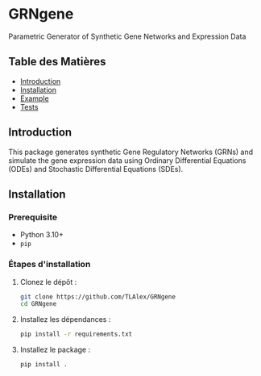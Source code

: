 # GRNgene

Parametric Generator of Synthetic Gene Networks and Expression Data

## Table des Matières

- [Introduction](#introduction)
- [Installation](#installation)
- [Example](#utilisation)
- [Tests](#tests)

## Introduction

This package generates synthetic Gene Regulatory Networks (GRNs) and simulate the gene expression data using Ordinary Differential Equations (ODEs) and Stochastic Differential Equations (SDEs).

## Installation

### Prerequisite

- Python 3.10+
- `pip`

### Étapes d'installation

1. Clonez le dépôt :
    ```sh
    git clone https://github.com/TLAlex/GRNgene
    cd GRNgene
    ```

2. Installez les dépendances :
    ```sh
    pip install -r requirements.txt
    ```

3. Installez le package :
    ```sh
    pip install .
    ```
